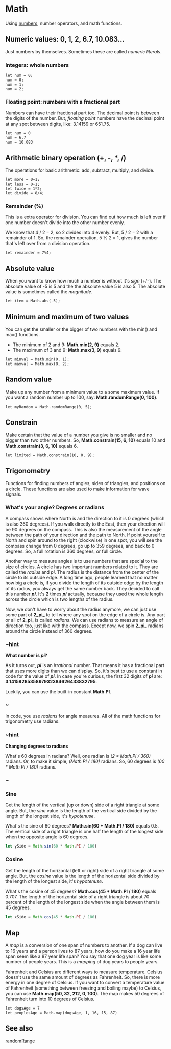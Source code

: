 # Math

Using [numbers](/types/number), number operators, and math functions.

## Numeric values: 0, 1, 2, 6.7, 10.083...

Just numbers by themselves. Sometimes these are called _numeric literals_.

### Integers: whole numbers

```block
let num = 0;
num = 0;
num = 1;
num = 2;
```
### Floating point: numbers with a fractional part

Numbers can have their fractional part too. The decimal point is between the digits of the number.
But, _floating point_ numbers have the decimal point at any spot between digits, like: 3.14159 or 651.75.

```block
let num = 0
num = 6.7
num = 10.083
```

## Arithmetic binary operation (+, -, \*, /)

The operations for basic arithmetic: add, subtract, multiply, and divide.

```block
let more = 0+1;
let less = 0-1;
let twice = 1*2;
let divide = 8/4;
```

### Remainder (%)
This is a extra operator for division. You can find out how much is left over if one number doesn't
divide into the other number evenly.

We know that 4 / 2 = 2, so 2 divides into 4 evenly. But, 5 / 2 = 2 with a remainder of 1. So, the 
remainder operation, 5 % 2 = 1, gives the number that's left over from a division operation.

```block
let remainder = 7%4;
```

## Absolute value

When you want to know how much a number is without it's _sign_ (+/-). The absolute value of -5 is 5 and the 
the absolute value 5 is also 5. The absolute value is sometimes called the _magnitude_.

```block
let item = Math.abs(-5);
```

## Minimum and maximum of two values

You can get the smaller or the bigger of two numbers with the min() and max() functions.

* The minimum of 2 and 9: **Math.min(2, 9)** equals 2.
* The maximum of 3 and 9: **Math.max(3, 9)** equals 9.

```block
let minval = Math.min(0, 1);
let maxval = Math.max(8, 2);
```

## Random value

Make up any number from a minimum value to a some maximum value. If you want a random number up to
100, say: **Math.randomRange(0, 100)**.

```block
let myRandom = Math.randomRange(0, 5);
```

## Constrain
Make certain that the value of a number you give is no smaller and no bigger than two other
numbers. So, **Math.constrain(15, 6, 10)** equals 10 and **Math.constrain(3, 6, 10)**
equals 6.

```block
let limited = Math.constrain(10, 0, 9);
```

## Trigonometry
Functions for finding numbers of angles, sides of triangles, and positions on a circle. These
functions are also used to make information for wave signals.

### What's your angle? Degrees or radians

A compass shows where North is and the direction to it is 0 degrees (which is also 360 degrees). If you walk directly to the East, then your direction will be 90 degrees on the compass. This is
also the measurement of the angle between the path of your direction and the path to North. If point
yourself to North and spin around to the right (clockwise) in one spot, you will see the compass change from 0 degrees, go up to 359 degrees, and back to 0 degrees. So, a full rotation is 360 degrees, or full
circle.
 
Another way to measure angles is to use numbers that are special to the size of circles. A circle has two important numbers related to it. They are called the _radius_ and _pi_. The radius is the distance from the center of the circle to its outside edge. A long time ago, people learned that no matter how big
a circle is, if you divide the length of its outside edge by the length of its radius, you always get the same number back. They decided to call this number **_pi_**. It's **2** times **_pi_** actually, because they used the whole length across the circle which is two lengths of the radius.

Now, we don't have to worry about the radius anymore, we can just use some part of **2_pi_** to tell where any spot on the edge of a circle is. Any part or all of **2_pi_** is called _radians_. We can use radians to measure an angle of direction too, just like with the compass. Except now, we spin **2_pi_** radians around the circle instead of 360 degrees.

### ~hint
**What number is _pi_?**

As it turns out, **_pi_** is an _irrational_ number. That means it has a fractional part that uses more digits than we can display. So, it's best to use a constant in code for the value of **_pi_**. In case you're curious, the first 32 digits of **_pi_** are: **3.1415926535897932384626433832795**.

 Luckily, you can use the built-in constant **Math.PI**.
### ~

In code, you use _radians_ for angle measures. All of the math functions for trigonometry use radians.

### ~hint
**Changing degrees to radians**

What's 60 degrees in radians? Well, one radian is _(2 \* Math.PI / 360)_ radians. Or, to make it
simple, _(Math.PI / 180)_ radians. So, 60 degrees is _(60 \* Math.PI / 180)_ radians.
### ~

### Sine

Get the length of the vertical (up or down) side of a right triangle at some angle. But, the
_sine_ value is the length of the vertical side divided by the length of the longest side,
it's _hypotenuse_.

What's the sine of 60 degrees? **Math.sin(60 \* Math.PI / 180)** equals 0.5. The vertical side of a right triangle
is one half the length of the longest side when the opposite angle is 60 degrees.

```typescript
let ySide = Math.sin(60 * Math.PI / 180)
```

### Cosine

Get the length of the horizontal (left or right) side of a right triangle at some angle. But, the
_cosine_ value is the length of the horizontal side divided by the length of the longest side,
it's _hypotenuse_.

What's the cosine of 45 degrees? **Math.cos(45 \* Math.PI / 180)** equals 0.707. The length of the horizontal side
of a right triangle is about 70 percent of the length of the longest side when the angle between them
is 45 degrees.

```typescript
let xSide = Math.cos(45 * Math.PI / 180)
```

## Map
A _map_ is a conversion of one span of numbers to another. If a dog can live to 16 years and a person
lives to 87 years, how do you make a 16 year life span seem like a 87 year life span? You say that one
dog year is like some number of people years. This is a _mapping_ of dog years to people years.

Fahrenheit and Celsius are different ways to measure temperature. Celsius doesn't use the same amount of
degrees as Fahrenheit. So, there is more energy in one degree of Celsius. If you want to convert a
temperature value of Fahrenheit (something between freezing and boiling maybe) to Celsius, you can use
**Math.map(50, 32, 212, 0, 100)**. The map makes 50 degrees of Fahrenheit turn into 10 degrees of Celsius.

```block
let dogsAge = 7
let peoplesAge = Math.map(dogsAge, 1, 16, 15, 87)
```

## See also

[randomRange](/reference/math/random-range)